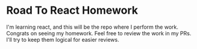# Road To React Homework
I'm learning react, and this will be the repo where I perform the work. Congrats on seeing my homework. 
Feel free to review the work in my PRs. I'll try to keep them logical for easier reviews.
